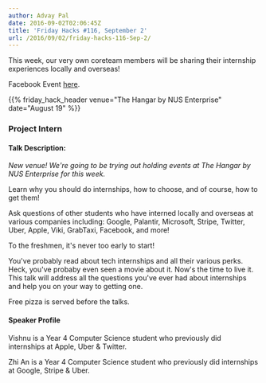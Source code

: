 ```yaml
---
author: Advay Pal
date: 2016-09-02T02:06:45Z
title: 'Friday Hacks #116, September 2'
url: /2016/09/02/friday-hacks-116-Sep-2/
---
```


This week, our very own coreteam members will be sharing their internship experiences locally and overseas!

Facebook Event [here](https://www.facebook.com/events/635393133292290/).

{{% friday_hack_header venue="The Hangar by NUS Enterprise" date="August 19" %}}

### Project Intern

#### Talk Description:

*New venue! We're going to be trying out holding events at The Hangar by NUS Enterprise for this week.*

Learn why you should do internships, how to choose, and of course, how to get them!

Ask questions of other students who have interned locally and overseas at various companies including: Google, Palantir, Microsoft, Stripe, Twitter, Uber, Apple, Viki, GrabTaxi, Facebook, and more!

To the freshmen, it's never too early to start!

You've probably read about tech internships and all their various perks. Heck, you've probaby even seen a movie about it. Now's the time to live it. This talk will address all the questions you've ever had about internships and help you on your way to getting one.

Free pizza is served before the talks.


#### Speaker Profile

Vishnu is a Year 4 Computer Science student who previously did internships at Apple, Uber & Twitter.

Zhi An is a Year 4 Computer Science student who previously did internships at Google, Stripe & Uber.
